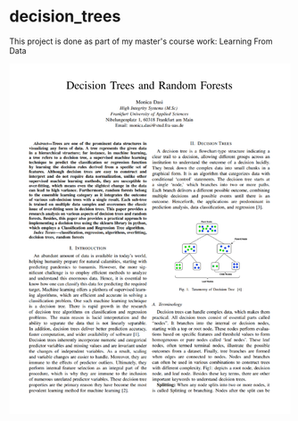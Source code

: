 # decision_trees
This project is done as part of my master's course work: Learning From Data

[![PDF Preview](./docs/snapshot_decision_trees.png)](./docs/LearningFromData_DecisionTrees_RandomForest_Dasi.pdf)



